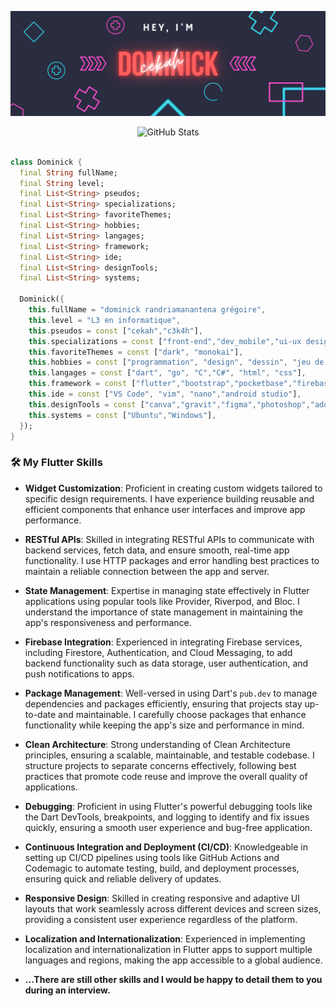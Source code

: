 <p align="center" >
<img src="assets/header.png">
</p>
 <div>
<p align="center">
    <img src="https://github-readme-streak-stats.herokuapp.com?user=c3k4ah&theme=leafy&date_format=j%20M%5B%20Y%5D&ring=047884&sideNums=06ACBD&dates=06ACBD&currStreakNum=08E8FF&currStreakLabel=08E8FF&background=ffffff00&hide_border=true" alt="GitHub Stats" /> <br/><br/>
  </p>
</div>

```dart
class Dominick {
  final String fullName;
  final String level;
  final List<String> pseudos;
  final List<String> specializations;
  final List<String> favoriteThemes;
  final List<String> hobbies;
  final List<String> langages;
  final List<String> framework;
  final List<String> ide;
  final List<String> designTools;
  final List<String> systems;

  Dominick({
    this.fullName = "dominick randriamanantena grégoire",
    this.level = "L3 en informatique",
    this.pseudos = const ["cekah","c3k4h"],
    this.specializations = const ["front-end","dev_mobile","ui-ux design"],
    this.favoriteThemes = const ["dark", "monokai"],
    this.hobbies = const ["programmation", "design", "dessin", "jeu de reflexion"],
    this.langages = const ["dart", "go", "C","C#", "html", "css"],
    this.framework = const ["flutter","bootstrap","pocketbase","firebase"],
    this.ide = const ["VS Code", "vim", "nano","android studio"],
    this.designTools = const ["canva","gravit","figma","photoshop","adobe XD"],
    this.systems = const ["Ubuntu","Windows"],
  });
}
```

### 🛠️ My Flutter Skills

- **Widget Customization**: Proficient in creating custom widgets tailored to specific design requirements. I have experience building reusable and efficient components that enhance user interfaces and improve app performance.

- **RESTful APIs**: Skilled in integrating RESTful APIs to communicate with backend services, fetch data, and ensure smooth, real-time app functionality. I use HTTP packages and error handling best practices to maintain a reliable connection between the app and server.

- **State Management**: Expertise in managing state effectively in Flutter applications using popular tools like Provider, Riverpod, and Bloc. I understand the importance of state management in maintaining the app's responsiveness and performance.

- **Firebase Integration**: Experienced in integrating Firebase services, including Firestore, Authentication, and Cloud Messaging, to add backend functionality such as data storage, user authentication, and push notifications to apps.

- **Package Management**: Well-versed in using Dart's `pub.dev` to manage dependencies and packages efficiently, ensuring that projects stay up-to-date and maintainable. I carefully choose packages that enhance functionality while keeping the app's size and performance in mind.

- **Clean Architecture**: Strong understanding of Clean Architecture principles, ensuring a scalable, maintainable, and testable codebase. I structure projects to separate concerns effectively, following best practices that promote code reuse and improve the overall quality of applications.

- **Debugging**: Proficient in using Flutter's powerful debugging tools like the Dart DevTools, breakpoints, and logging to identify and fix issues quickly, ensuring a smooth user experience and bug-free application.

- **Continuous Integration and Deployment (CI/CD)**: Knowledgeable in setting up CI/CD pipelines using tools like GitHub Actions and Codemagic to automate testing, build, and deployment processes, ensuring quick and reliable delivery of updates.

- **Responsive Design**: Skilled in creating responsive and adaptive UI layouts that work seamlessly across different devices and screen sizes, providing a consistent user experience regardless of the platform.

- **Localization and Internationalization**: Experienced in implementing localization and internationalization in Flutter apps to support multiple languages and regions, making the app accessible to a global audience.

- **...There are still other skills and I would be happy to detail them to you during an interview.**



